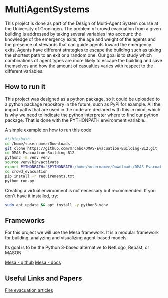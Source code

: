 # MultiAgentSystems
This project is done as part of the Design of Multi-Agent System course at the University of Groningen. The problem of crowd evacuation from a given building is addressed by taking several variables into account: the knowledge of the emergency exits, the age and weight of the agents and the presence of stewards that can guide agents toward the emergency exits. Agents have different strategies to escape the building such as taking the shortest path to an exit or a random one. Our goal is to study which combinations of agent types are more likely to escape the building and save themselves and how the amount of casualties varies with respect to the different variables.

## How to run it

This project was designed as a python package, so it could be uploaded to a python package repository in the future,
such as PyPi for example. All the import paths that are used in the code are declared with this in mind, which is 
why we need to indicate the python interpreter where to find our python package. That is done with the PYTHONPATH 
environment variable.

A simple example on how to run this code
```bash
#!/bin/bash
cd /home/<username>/Downloads
git clone https://github.com/mrcabo/DMAS-Evacuation-Building-B12.git
cd DMAS-Evacuation-Building-B12
python3 -m venv venv
source venv/bin/activate
export PYTHONPATH="$PYTHONPATH:/home/<username>/Downloads/DMAS-Evacuation-Building-B12"
cd crowd_evacuation
pip install -r requirements.txt
python run.py
```

Creating a virtual environment is not necessary but recommended. If you don't have it installed, try:

```bash
sudo apt update && apt install -y python3-venv
```

## Frameworks

For this project we will use the Mesa framework. It is a modular framework for building, analyzing and visualizing agent-based models.

Its goal is to be the Python 3-based alternative to NetLogo, Repast, or MASON

[Mesa - github](https://github.com/projectmesa/mesa)
[Mesa - docs](https://mesa.readthedocs.io/en/master/overview.html)

## Useful Links and Papers

[Fire evacuation articles](https://drive.google.com/open?id=1HMzqJxqz3AQLu_tjEEDJ6bSJO-sjNtLn)


